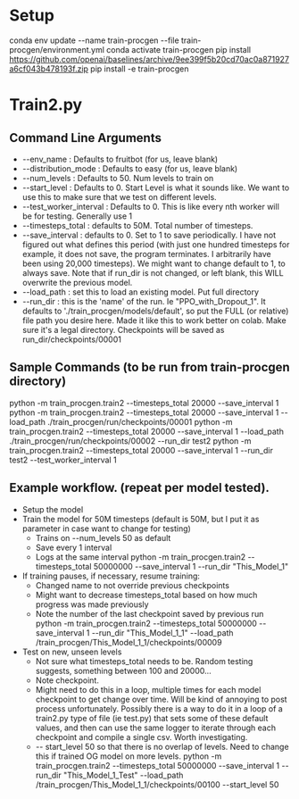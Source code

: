 # Setup
<!-- git clone https://github.com/openai/train-procgen.git -->
conda env update --name train-procgen --file train-procgen/environment.yml
conda activate train-procgen
pip install https://github.com/openai/baselines/archive/9ee399f5b20cd70ac0a871927a6cf043b478193f.zip
pip install -e train-procgen

# Train2.py
## Command Line Arguments
* --env_name : Defaults to fruitbot (for us, leave blank)
* --distribution_mode : Defaults to easy (for us, leave blank)
* --num_levels : Defaults to 50. Num levels to train on
* --start_level : Defaults to 0. Start Level is what it sounds like. We want to use this to make sure that we test on different levels.
* --test_worker_interval : Defaults to 0. This is like every nth worker will be for testing. Generally use 1
* --timesteps_total : defaults to 50M. Total number of timesteps.
* --save_interval : defaults to 0. Set to 1 to save periodically. I have not figured out what defines this period (with just one hundred timesteps for example, it does not save, the program terminates. I arbitrarily have been using 20,000 timesteps). We might want to change default to 1, to always save. Note that if run_dir is not changed, or left blank, this WILL overwrite the previous model.
* --load_path : set this to load an existing model. Put full directory
* --run_dir : this is the 'name' of the run. Ie "PPO_with_Dropout_1". It defaults to './train_procgen/models/default', so put the FULL (or relative) file path you desire here. Made it like this to work better on colab. Make sure it's a legal directory. Checkpoints will be saved as run_dir/checkpoints/00001

## Sample Commands (to be run from train-procgen directory)
python -m train_procgen.train2 --timesteps_total 20000 --save_interval 1
python -m train_procgen.train2 --timesteps_total 20000 --save_interval 1 --load_path ./train_procgen/run/checkpoints/00001
python -m train_procgen.train2 --timesteps_total 20000 --save_interval 1 --load_path ./train_procgen/run/checkpoints/00002 --run_dir test2
python -m train_procgen.train2 --timesteps_total 20000 --save_interval 1 --run_dir test2 --test_worker_interval 1


## Example workflow. (repeat per model tested).
* Setup the model
* Train the model for 50M timesteps (default is 50M, but I put it as parameter in case want to change for testing)
  - Trains on --num_levels 50 as default
  - Save every 1 interval
  - Logs at the same interval
python -m train_procgen.train2 --timesteps_total 50000000 --save_interval 1 --run_dir "This_Model_1"
* If training pauses, if necessary, resume training:
  - Changed name to not override previous checkpoints
  - Might want to decrease timesteps_total based on how much progress was made previously
  - Note the number of the last checkpoint saved by previous run
python -m train_procgen.train2 --timesteps_total 50000000 --save_interval 1 --run_dir "This_Model_1_1" --load_path /train_procgen/This_Model_1_1/checkpoints/00009
* Test on new, unseen levels
  - Not sure what timesteps_total needs to be. Random testing suggests, something between 100 and 20000...
  - Note checkpoint.
  - Might need to do this in a loop, multiple times for each model checkpoint to get change over time. Will be kind of annoying to post process unfortunately. Possibly there is a way to do it in a loop of a train2.py type of file (ie test.py) that sets some of these default values, and then can use the same logger to iterate through each checkpoint and compile a single csv. Worth investigating. 
  - -- start_level 50 so that there is no overlap of levels. Need to change this if trained OG model on more levels.
python -m train_procgen.train2 --timesteps_total 50000000 --save_interval 1 --run_dir "This_Model_1_Test" --load_path /train_procgen/This_Model_1_1/checkpoints/00100 --start_level 50
